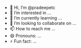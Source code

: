 - 👋 Hi, I’m @pradeepetc
- 👀 I’m interested in ...
- 🌱 I’m currently learning ...
- 💞️ I’m looking to collaborate on ...
- 📫 How to reach me ...
- 😄 Pronouns: ...
- ⚡ Fun fact: ...

<!---
pradeepetc/pradeepetc is a ✨ special ✨ repository because its `README.md` (this file) appears on your GitHub profile.
You can click the Preview link to take a look at your changes.
--->
